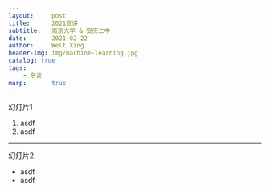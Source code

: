 ```yaml
---
layout:     post
title:      2021宣讲
subtitle:   南京大学 & 安庆二中
date:       2021-02-22
author:     Welt Xing
header-img: img/machine-learning.jpg
catalog: true
tags:
    - 杂谈
marp:       true
---
```

幻灯片1

1. asdf 
2. asdf

---
幻灯片2

* asdf
* asdf

